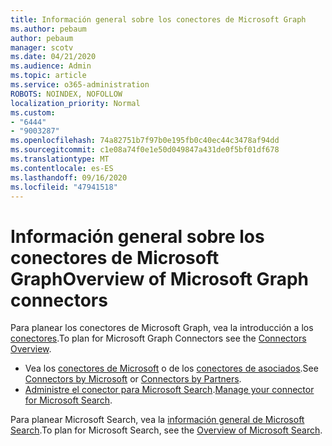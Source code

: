```yaml
---
title: Información general sobre los conectores de Microsoft Graph
ms.author: pebaum
author: pebaum
manager: scotv
ms.date: 04/21/2020
ms.audience: Admin
ms.topic: article
ms.service: o365-administration
ROBOTS: NOINDEX, NOFOLLOW
localization_priority: Normal
ms.custom:
- "6444"
- "9003287"
ms.openlocfilehash: 74a82751b7f97b0e195fb0c40ec44c3478af94dd
ms.sourcegitcommit: c1e08a74f0e1e50d049847a431de0f5bf01df678
ms.translationtype: MT
ms.contentlocale: es-ES
ms.lasthandoff: 09/16/2020
ms.locfileid: "47941518"
---
```

# <a name="overview-of-microsoft-graph-connectors"></a><span data-ttu-id="76a84-102">Información general sobre los conectores de Microsoft Graph</span><span class="sxs-lookup"><span data-stu-id="76a84-102">Overview of Microsoft Graph connectors</span></span>

<span data-ttu-id="76a84-103">Para planear los conectores de Microsoft Graph, vea la introducción a los  [conectores](https://docs.microsoft.com/microsoftsearch/connectors-overview).</span><span class="sxs-lookup"><span data-stu-id="76a84-103">To plan for Microsoft Graph Connectors see the  [Connectors Overview](https://docs.microsoft.com/microsoftsearch/connectors-overview).</span></span>

- <span data-ttu-id="76a84-104">Vea los [conectores de Microsoft](https://docs.microsoft.com/microsoftsearch/connectors-gallery#Microsoft) o de los  [conectores de asociados](https://docs.microsoft.com/microsoftsearch/connectors-gallery#Partners).</span><span class="sxs-lookup"><span data-stu-id="76a84-104">See [Connectors by Microsoft](https://docs.microsoft.com/microsoftsearch/connectors-gallery#Microsoft) or  [Connectors by Partners](https://docs.microsoft.com/microsoftsearch/connectors-gallery#Partners).</span></span>
- <span data-ttu-id="76a84-105">[Administre el conector para Microsoft Search](https://docs.microsoft.com/microsoftsearch/manage-connector).</span><span class="sxs-lookup"><span data-stu-id="76a84-105">[Manage your connector for Microsoft Search](https://docs.microsoft.com/microsoftsearch/manage-connector).</span></span>

<span data-ttu-id="76a84-106">Para planear Microsoft Search, vea la  [información general de Microsoft Search](https://docs.microsoft.com/microsoftsearch/overview-microsoft-search).</span><span class="sxs-lookup"><span data-stu-id="76a84-106">To plan for Microsoft Search, see the  [Overview of Microsoft Search](https://docs.microsoft.com/microsoftsearch/overview-microsoft-search).</span></span>

